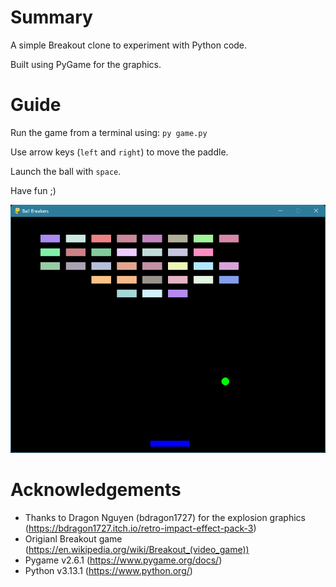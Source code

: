 # Summary

A simple Breakout clone to experiment with Python code.

Built using PyGame for the graphics.

# Guide

Run the game from a terminal using: `py game.py`

Use arrow keys (`left` and `right`) to move the paddle.

Launch the ball with `space`.

Have fun ;)

![screenshot](/docs/screenshot.png)


# Acknowledgements

- Thanks to Dragon Nguyen (bdragon1727) for the explosion graphics (https://bdragon1727.itch.io/retro-impact-effect-pack-3)
- Origianl Breakout game (https://en.wikipedia.org/wiki/Breakout_(video_game))
- Pygame v2.6.1 (https://www.pygame.org/docs/)
- Python v3.13.1 (https://www.python.org/)